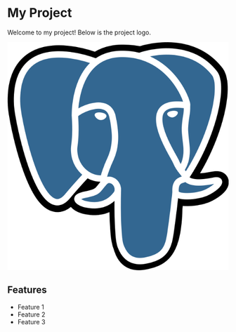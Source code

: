 # My Project

Welcome to my project! Below is the project logo.

![Logo](assets/640px-Postgresql_elephant.svg.png)

## Features
- Feature 1
- Feature 2
- Feature 3
